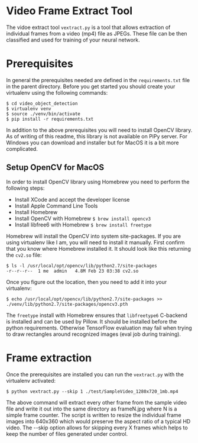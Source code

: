 
# Video Frame Extract Tool

The vidoe extract tool `vextract.py` is a tool that allows extraction of
individual frames from a video (mp4) file as JPEGs. These file can be then
classified and used for training of your neural network.

# Prerequisites

In general the prerequisites needed are defined in the `requirements.txt` file
in the parent directory. Before you get started you should create your virtualenv
using the following commands:

```
$ cd video_object_detection
$ virtualenv venv
$ source ./venv/bin/activate
$ pip install -r requirements.txt
```

In addition to the above prerequisites you will need to install OpenCV library.
As of writing of this readme, this library is not available on PiPy server. For
Windows you can download and installer but for MacOS it is a bit more complicated.

## Setup OpenCV for MacOS

In order to install OpenCV library using Homebrew you need to perform the following
steps:
* Install XCode and accept the developer license
* Install Apple Command Line Tools
* Install Homebrew
* Install OpenCV with Homebrew `$ brew install opencv3`
* Install libfree6 with Homebrew `$ brew install freetype`

Homebrew will install the OpenCV into system site-packages. If you are using
virtualenv like I am, you will need to install it manually. First confirm
that you know where Homebrew installed it. It should look like this returning
the `cv2.so` file:

```
$ ls -l /usr/local/opt/opencv/lib/python2.7/site-packages
-r--r--r--  1 me  admin   4.8M Feb 23 03:38 cv2.so
```

Once you figure out the location, then you need to add it into your virtualenv:

`$ echo /usr/local/opt/opencv/lib/python2.7/site-packages >> ./venv/lib/python2.7/site-packages/opencv3.pth`

The `freetype` install with Homebrew ensures that `libfreetype6` C-backend is
installed and can be used by Pillow. It should be installed before the
python requirements. Otherwise TensorFlow evaluation may fail when trying
to draw rectangles around recognized images (eval job during training).


# Frame extraction

Once the prerequisites are installed you can run the `vextract.py` with the
virtualenv activated:

`$ python vextract.py --skip 1 ./test/SampleVideo_1280x720_1mb.mp4`

The above command will extract every other frame from the sample video file and
write it out into the same directory as frameN.jpg where N is a simple frame
counter.  The script is written to resize the individual frame images into
640x360 which would preserve the aspect ratio of a typical HD video. The --skip
option allows for skipping every X frames which helps to keep the number of files
generated under control.
